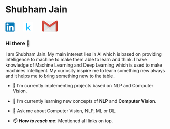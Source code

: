 # Shubham Jain

[![linkedin](https://github.com/Shubham-Jain-09/Shubham-Jain-09/blob/master/LinkedIn.png)](https://www.linkedin.com/in/shubham-profile)&nbsp;&nbsp;&nbsp;&nbsp;&nbsp;&nbsp;&nbsp;[![kaggle](https://github.com/Shubham-Jain-09/Shubham-Jain-09/blob/master/kaggle.png)](https://www.kaggle.com/sjstarkiller)&nbsp;&nbsp;&nbsp;&nbsp;&nbsp;&nbsp;&nbsp;[![mail](https://github.com/Shubham-Jain-09/Shubham-Jain-09/blob/master/Screenshot_1.png)](mailto:sj09124@gmail.com)

### Hi there 👋

I am Shubham Jain. My main interest lies in AI which is based on providing intelligence to machine to make them able to learn and think. I have knowledge of Machine Learning and Deep Learning which is used to make machines intelligent. My curiosity inspire me to learn something new always and it helps me to bring something new to the table.



- 🔭 I’m currently implementing projects based on NLP and Computer Vision.

- 🌱 I’m currently learning new concepts of **NLP** and **Computer Vision**.

- 💬 Ask me about Computer Vision, NLP, ML or DL.

- 📫 ***How to reach me***: Mentioned all links on top.

<!-- - 👯 I’m looking to .
- 🤔 I’m looking for 
- 😄 ***Pronouns:
- ⚡ ***Fun fact: --!>


